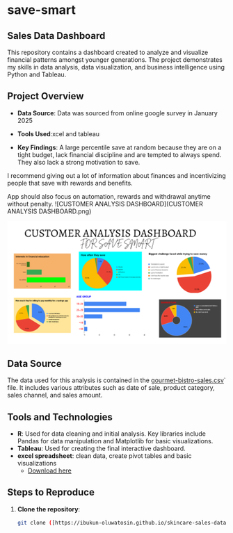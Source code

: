 # save-smart

## Sales Data Dashboard

This repository contains a dashboard created to analyze and visualize financial patterns amongst younger generations. The project demonstrates my skills in data analysis, data visualization, and business intelligence using Python and Tableau.

## Project Overview

- **Data Source**: Data was sourced from online google survey in January 2025
- **Tools Used**:xcel and tableau
  
- **Key Findings**:
A large percentile save at random because they are on a tight budget, lack financial discipline and are tempted to always spend. They also lack a strong motivation to save.

I recommend giving out a lot of information about finances and  incentivizing people that save with rewards and benefits.

App should also focus on automation, rewards and withdrawal anytime without penalty.
![CUSTOMER ANALYSIS DASHBOARD](CUSTOMER ANALYSIS DASHBOARD.png)

![CUSTOMER ANALYSIS DASHBOARD](https://github.com/Ibukun-Oluwatosin/save-smart/blob/main/customer's%20profile)

## Data Source

The data used for this analysis is contained in the [gourmet-bistro-sales.csv](https://github.com/Ibukun-Oluwatosin/Nigeria-Skincare-Revenue/blob/main/skincare_sales_data_csv.csv)` file. It includes various attributes such as date of sale, product category, sales channel, and sales amount.

## Tools and Technologies

- **R**: Used for data cleaning and initial analysis. Key libraries include Pandas for data manipulation and Matplotlib for basic visualizations.
- **Tableau**: Used for creating the final interactive dashboard.
- **excel spreadsheet**: clean data, create pivot tables and basic visualizations
    - [Download here](https://microsoft.com)

## Steps to Reproduce

1. **Clone the repository**:
   ```sh
   git clone ([https://ibukun-oluwatosin.github.io/skincare-sales-data/](https://github.com/Ibukun-Oluwatosin/Nigeria-Skincare-Revenue))
